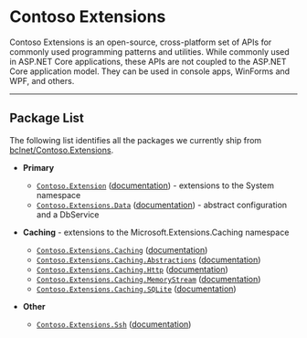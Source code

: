 Contoso Extensions
===============

Contoso Extensions is an open-source, cross-platform set of APIs for commonly used programming patterns and utilities. While commonly used in ASP.NET Core applications, these APIs are not coupled to the ASP.NET Core application model. They can be used in console apps, WinForms and WPF, and others.

---

## Package List

The following list identifies all the packages we currently ship from [bclnet/Contoso.Extensions](https://github.com/bclnet/Contoso.Extensions).

* **Primary**
    * [`Contoso.Extension`](https://nuget.org/packages/Contoso.Extension) ([documentation](Contoso.Extensions.md)) - extensions to the System namespace
    * [`Contoso.Extensions.Data`](https://nuget.org/packages/Contoso.Extensions.Data) ([documentation](Contoso.Extensions.Data.md)) - abstract configuration and a DbService

* **Caching** - extensions to the Microsoft.Extensions.Caching namespace
    * [`Contoso.Extensions.Caching`](https://nuget.org/packages/Contoso.Extensions.Caching) ([documentation](Contoso.Extensions.Caching.md))
    * [`Contoso.Extensions.Caching.Abstractions`](https://nuget.org/packages/Contoso.Extensions.Caching.Abstractions) ([documentation](Contoso.Extensions.Caching.Abstractions.md))
    * [`Contoso.Extensions.Caching.Http`](https://nuget.org/packages/Contoso.Extensions.Caching.Http) ([documentation](Contoso.Extensions.Caching.Http.md))
    * [`Contoso.Extensions.Caching.MemoryStream`](https://nuget.org/packages/Contoso.Extensions.Caching.MemoryStream) ([documentation](Contoso.Extensions.Caching.MemoryStream.md))
    * [`Contoso.Extensions.Caching.SQLite`](https://nuget.org/packages/Contoso.Extensions.Caching.SQLite) ([documentation](Contoso.Extensions.Caching.SQLite.md))

* **Other**
    * [`Contoso.Extensions.Ssh`](https://nuget.org/packages/Contoso.Extensions.Ssh) ([documentation](Contoso.Extensions.Ssh.md))

